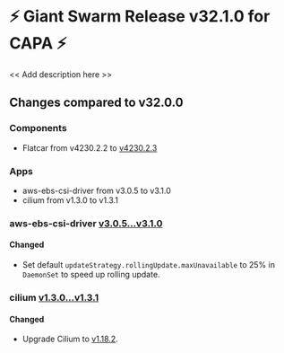 # :zap: Giant Swarm Release v32.1.0 for CAPA :zap:

<< Add description here >>

## Changes compared to v32.0.0

### Components

- Flatcar from v4230.2.2 to [v4230.2.3](https://www.flatcar-linux.org/releases/#release-4230.2.3)

### Apps

- aws-ebs-csi-driver from v3.0.5 to v3.1.0
- cilium from v1.3.0 to v1.3.1

### aws-ebs-csi-driver [v3.0.5...v3.1.0](https://github.com/giantswarm/aws-ebs-csi-driver-app/compare/v3.0.5...v3.1.0)

#### Changed

- Set default `updateStrategy.rollingUpdate.maxUnavailable` to 25% in `DaemonSet` to speed up rolling update.

### cilium [v1.3.0...v1.3.1](https://github.com/giantswarm/cilium-app/compare/v1.3.0...v1.3.1)

#### Changed

- Upgrade Cilium to [v1.18.2](https://github.com/cilium/cilium/releases/tag/v1.18.2).
